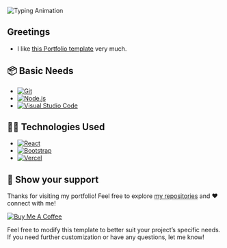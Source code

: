 ![Typing Animation](https://readme-typing-svg.herokuapp.com/?color=AF69EF&size=35&center=true&vCenter=true&width=1000&lines=Portfolio+Website+-+v2.1&font=JetBrains+Mono)


## Greetings
- I like [this Portfolio template](https://github.com/soumyajit4419/Portfolio) very much.


## 📦 Basic Needs

- [![Git](https://img.shields.io/badge/-Git-F05032?logo=git&logoColor=white)](https://git-scm.com/)
- [![Node.js](https://img.shields.io/badge/-Node.js-339933?logo=node.js&logoColor=white)](https://nodejs.org/en)
- [![Visual Studio Code](https://custom-icon-badges.demolab.com/badge/Visual%20Studio%20Code-0078d7.svg?logo=vsc&logoColor=white)](https://code.visualstudio.com/)


## 🧑‍💻 Technologies Used

- [![React](https://img.shields.io/badge/-React-61DAFB?logo=react&logoColor=black)](https://react.dev/)
- [![Bootstrap](https://img.shields.io/badge/Bootstrap-7952B3?logo=bootstrap&logoColor=fff)](https://getbootstrap.com/)
- [![Vercel](https://img.shields.io/badge/Vercel-%23000000.svg?logo=vercel&logoColor=white)](https://vercel.com/)


## 🤝 Show your support

Thanks for visiting my portfolio! Feel free to explore [my repositories](https://github.com/ramprasathmk?tab=repositories) and ❤️ connect with me!

[![Buy Me A Coffee](https://img.shields.io/badge/Buy%20Me%20a%20Coffee-ffdd00?&logo=buy-me-a-coffee&logoColor=black)](#)


Feel free to modify this template to better suit your project’s specific needs. If you need further customization or have any questions, let me know!
